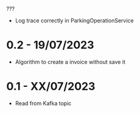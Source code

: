 ???
- Log trace correctly in ParkingOperationService

# 0.2 - 19/07/2023
- Algorithm to create a invoice without save it

# 0.1 - XX/07/2023
- Read from Kafka topic

